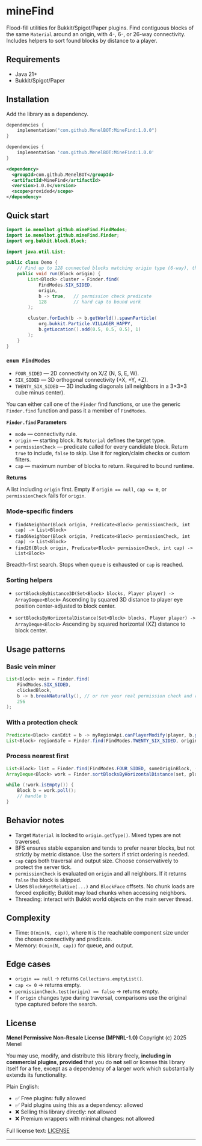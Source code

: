 # mineFind

Flood-fill utilities for Bukkit/Spigot/Paper plugins.
Find contiguous blocks of the same `Material` around an origin, with 4-, 6-, or 26-way connectivity.
Includes helpers to sort found blocks by distance to a player.

## Requirements

* Java 21+
* Bukkit/Spigot/Paper

## Installation

Add the library as a dependency.

```kotlin
dependencies {
    implementation("com.github.MenelBOT:MineFind:1.0.0")
}
```

```groovy
dependencies {
    implementation 'com.github.MenelBOT:MineFind:1.0.0'
}
```

```xml
<dependency>
  <groupId>com.github.MenelBOT</groupId>
  <artifactId>MineFind</artifactId>
  <version>1.0.0</version>
  <scope>provided</scope>
</dependency>
```

## Quick start

```java
import io.menelbot.github.mineFind.FindModes;
import io.menelbot.github.mineFind.Finder;
import org.bukkit.block.Block;

import java.util.List;

public class Demo {
    // Find up to 128 connected blocks matching origin type (6-way), then do something.
    public void run(Block origin) {
        List<Block> cluster = Finder.find(
            FindModes.SIX_SIDED,
            origin,
            b -> true,   // permission check predicate
            128          // hard cap to bound work
        );

        cluster.forEach(b -> b.getWorld().spawnParticle(
            org.bukkit.Particle.VILLAGER_HAPPY,
            b.getLocation().add(0.5, 0.5, 0.5), 1)
        );
    }
}
```

### `enum FindModes`

* `FOUR_SIDED` — 2D connectivity on X/Z (N, S, E, W).
* `SIX_SIDED` — 3D orthogonal connectivity (±X, ±Y, ±Z).
* `TWENTY_SIX_SIDED` — 3D including diagonals (all neighbors in a 3×3×3 cube minus center).

You can either call one of the `Finder` find functions, or use the generic `Finder.find` function
and pass it a member of `FindModes`.

**`Finder.find` Parameters**

* `mode` — connectivity rule.
* `origin` — starting block. Its `Material` defines the target type.
* `permissionCheck` — predicate called for every candidate block. Return `true` to include, `false` to skip. Use it for region/claim checks or custom filters.
* `cap` — maximum number of blocks to return. Required to bound runtime.

**Returns**

A list including `origin` first. Empty if `origin == null`, `cap <= 0`, or `permissionCheck` fails for `origin`.

### Mode-specific finders

* `find4Neighbor(Block origin, Predicate<Block> permissionCheck, int cap) -> List<Block>`
* `find6Neighbor(Block origin, Predicate<Block> permissionCheck, int cap) -> List<Block>`
* `find26(Block origin, Predicate<Block> permissionCheck, int cap) -> List<Block>`

Breadth-first search. Stops when queue is exhausted or `cap` is reached.

### Sorting helpers

* `sortBlocksByDistance3D(Set<Block> blocks, Player player) -> ArrayDeque<Block>`
  Ascending by squared 3D distance to player eye position center-adjusted to block center.

* `sortBlocksByHorizontalDistance(Set<Block> blocks, Player player) -> ArrayDeque<Block>`
  Ascending by squared horizontal (XZ) distance to block center.

## Usage patterns

### Basic vein miner

```java
List<Block> vein = Finder.find(
    FindModes.SIX_SIDED,
    clickedBlock,
    b -> b.breakNaturally(), // or run your real permission check and return true/false
    256
);
```

### With a protection check

```java
Predicate<Block> canEdit = b -> myRegionApi.canPlayerModify(player, b.getLocation());
List<Block> regionSafe = Finder.find(FindModes.TWENTY_SIX_SIDED, origin, canEdit, 200);
```

### Process nearest first

```java
List<Block> list = Finder.find(FindModes.FOUR_SIDED, someOriginBlock, () -> true, 512);
ArrayDeque<Block> work = Finder.sortBlocksByHorizontalDistance(set, player);

while (!work.isEmpty()) {
    Block b = work.poll();
    // handle b
}
```

## Behavior notes

* Target `Material` is locked to `origin.getType()`. Mixed types are not traversed.
* BFS ensures stable expansion and tends to prefer nearer blocks, but not strictly by metric distance. Use the sorters if strict ordering is needed.
* `cap` caps both traversal and output size. Choose conservatively to protect the server tick.
* `permissionCheck` is evaluated on `origin` and all neighbors. If it returns `false` the block is skipped.
* Uses `Block#getRelative(...)` and `BlockFace` offsets. No chunk loads are forced explicitly; Bukkit may load chunks when accessing neighbors.
* Threading: interact with Bukkit world objects on the main server thread.

## Complexity

* Time: `O(min(N, cap))`, where `N` is the reachable component size under the chosen connectivity and predicate.
* Memory: `O(min(N, cap))` for queue, and output.

## Edge cases

* `origin == null` → returns `Collections.emptyList()`.
* `cap <= 0` → returns empty.
* `permissionCheck.test(origin) == false` → returns empty.
* If `origin` changes type during traversal, comparisons use the original type captured before the search.

## License

**Menel Permissive Non-Resale License (MPNRL-1.0)**
Copyright (c) 2025 Menel

You may use, modify, and distribute this library freely, **including in commercial plugins**,
**provided** that you do **not** sell or license this library itself for a fee, except as a
dependency of a larger work which substantially extends its functionality.

Plain English:

* ✅ Free plugins: fully allowed
* ✅ Paid plugins using this as a dependency: allowed
* ❌ Selling this library directly: not allowed
* ❌ Premium wrappers with minimal changes: not allowed

Full license text: [LICENSE](./LICENSE)


---
